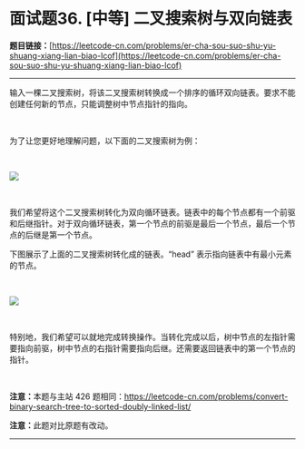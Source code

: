# 面试题36. [中等] 二叉搜索树与双向链表

**题目链接：**[https://leetcode-cn.com/problems/er-cha-sou-suo-shu-yu-shuang-xiang-lian-biao-lcof](https://leetcode-cn.com/problems/er-cha-sou-suo-shu-yu-shuang-xiang-lian-biao-lcof)

---

<div class="content__1Y2H">
 <div class="notranslate">
  <p>输入一棵二叉搜索树，将该二叉搜索树转换成一个排序的循环双向链表。要求不能创建任何新的节点，只能调整树中节点指针的指向。</p> 
  <p>&nbsp;</p> 
  <p>为了让您更好地理解问题，以下面的二叉搜索树为例：</p> 
  <p>&nbsp;</p> 
  <p><img src="/uploads/2018/10/12/bstdlloriginalbst.png"></p> 
  <p>&nbsp;</p> 
  <p>我们希望将这个二叉搜索树转化为双向循环链表。链表中的每个节点都有一个前驱和后继指针。对于双向循环链表，第一个节点的前驱是最后一个节点，最后一个节点的后继是第一个节点。</p> 
  <p>下图展示了上面的二叉搜索树转化成的链表。“head” 表示指向链表中有最小元素的节点。</p> 
  <p>&nbsp;</p> 
  <p><img src="/uploads/2018/10/12/bstdllreturndll.png"></p> 
  <p>&nbsp;</p> 
  <p>特别地，我们希望可以就地完成转换操作。当转化完成以后，树中节点的左指针需要指向前驱，树中节点的右指针需要指向后继。还需要返回链表中的第一个节点的指针。</p> 
  <p>&nbsp;</p> 
  <p><strong>注意：</strong>本题与主站 426 题相同：<a href="https://leetcode-cn.com/problems/convert-binary-search-tree-to-sorted-doubly-linked-list/">https://leetcode-cn.com/problems/convert-binary-search-tree-to-sorted-doubly-linked-list/</a></p> 
  <p><strong>注意：</strong>此题对比原题有改动。</p> 
 </div>
</div>

---

```

```